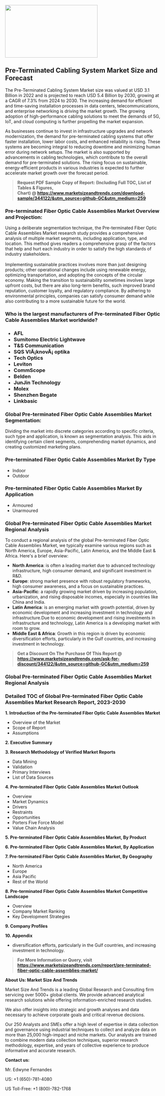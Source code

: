 <p><img class="alignnone size-medium wp-image-20088" src="https://ffe5etoiles.com/wp-content/uploads/2024/12/MST1-300x171.png" alt="" width="300" height="171" /></p><h2>Pre-Terminated Cabling System Market Size and Forecast</h2><p>The Pre-Terminated Cabling System Market size was valued at USD 3.1 Billion in 2022 and is projected to reach USD 5.4 Billion by 2030, growing at a CAGR of 7.3% from 2024 to 2030. The increasing demand for efficient and time-saving installation processes in data centers, telecommunications, and enterprise networking is driving the market growth. The growing adoption of high-performance cabling solutions to meet the demands of 5G, IoT, and cloud computing is further propelling the market expansion.</p><p>As businesses continue to invest in infrastructure upgrades and network modernization, the demand for pre-terminated cabling systems that offer faster installation, lower labor costs, and enhanced reliability is rising. These systems are becoming integral to reducing downtime and minimizing human error during network setups. The market is also supported by advancements in cabling technologies, which contribute to the overall demand for pre-terminated solutions. The rising focus on sustainable, energy-efficient products in various industries is expected to further accelerate market growth over the forecast period.</p></p><blockquote id="" class=""><strong>Request PDF Sample Copy of Report: (Including Full TOC, List of Tables &amp; Figures, Chart)&nbsp;@&nbsp;<strong><a href="https://www.marketsizeandtrends.com/download-sample/344122/&utm_source=github-GC&utm_medium=259" target="_blank">https://www.marketsizeandtrends.com/download-sample/344122/&utm_source=github-GC&utm_medium=259</a></strong></strong></blockquote><h3 id="" class="">Pre-terminated Fiber Optic Cable Assemblies Market&nbsp;Overview and Projection:</h3><p id="" class="">Using a deliberate segmentation technique, the Pre-terminated Fiber Optic Cable Assemblies Market research study provides a comprehensive analysis of multiple market segments, including application, type, and location. This method gives readers a comprehensive grasp of the factors that help and hurt each industry in order to satisfy the high standards of industry stakeholders. <br /> <br />Implementing sustainable practices involves more than just designing products; other operational changes include using renewable energy, optimizing transportation, and adopting the concepts of the circular economy. Making the transition to sustainability sometimes involves large upfront costs, but there are also long-term benefits, such improved brand reputation, customer loyalty, and regulatory compliance. By adhering to environmental principles, companies can satisfy consumer demand while also contributing to a more sustainable future for the world.</p><h3 id="" class="">Who is the largest manufacturers of&nbsp;Pre-terminated Fiber Optic Cable Assemblies Market worldwide?</h3><h3 class=""><p><ul><li>AFL </li><li> Sumitomo Electric Lightwave </li><li> T&S Communication </li><li> SQS VlÃ¡knovÃ¡ optika </li><li> Tech Optics </li><li> Leviton </li><li> CommScope </li><li> Belden </li><li> JunJin Technology </li><li> Molex </li><li> Shenzhen Begate </li><li> Linkbasic</li></ul></p></h3><h3 id="" class="">Global&nbsp;Pre-terminated Fiber Optic Cable Assemblies Market Segmentation:</h3><p id="" class="">Dividing the market into discrete categories according to specific criteria, such type and application, is known as segmentation analysis. This aids in identifying certain client segments, comprehending market dynamics, and creating customized marketing plans.</p><h3 id="" class="">Pre-terminated Fiber Optic Cable Assemblies Market&nbsp;By Type</h3><p><p><ul><li>Indoor</li><li> Outdoor</p></li></ul></p></p><h3 id="" class="">Pre-terminated Fiber Optic Cable Assemblies Market&nbsp;By Application</h3><p class=""><p><ul><li>Armoured</li><li> Unarmoured</li></ul></p></p><h3 id="" class="">Global Pre-terminated Fiber Optic Cable Assemblies Market Regional Analysis</h3><p id="" class="">To conduct a regional analysis of the global Pre-terminated Fiber Optic Cable Assemblies Market, we typically examine various regions such as North America, Europe, Asia-Pacific, Latin America, and the Middle East &amp; Africa. Here's a brief overview:</p><ul><li><strong>North America</strong>: is often a leading market due to advanced technology infrastructure, high consumer demand, and significant investment in R&amp;D.</li><li><strong>Europe</strong>: strong market presence with robust regulatory frameworks, high consumer awareness, and a focus on sustainable practices.</li><li><strong>Asia-Pacific</strong>: a rapidly growing market driven by increasing population, urbanization, and rising disposable incomes, especially in countries like China and India.</li><li><strong>Latin America</strong>: is an emerging market with growth potential, driven by economic development and increasing investment in technology and infrastructure.Due to economic development and rising investments in infrastructure and technology, Latin America is a developing market with room to grow.</li><li><strong>Middle East &amp; Africa</strong>: Growth in this region is driven by economic diversification efforts, particularly in the Gulf countries, and increasing investment in technology.</li></ul><blockquote id="" class=""><strong>Get a Discount On The Purchase Of This Report @ <strong><a href="https://www.marketsizeandtrends.com/ask-for-discount/344122/&utm_source=github-GC&utm_medium=259" target="_blank">https://www.marketsizeandtrends.com/ask-for-discount/344122/&utm_source=github-GC&utm_medium=259</a></strong></strong></blockquote><h3 id="" class="">Global Pre-terminated Fiber Optic Cable Assemblies Market Regional Analysis</h3><h3 id="" class="">Detailed TOC of Global Pre-terminated Fiber Optic Cable Assemblies Market Research Report, 2023-2030</h3><p id="" class=""><strong>1. Introduction of the Pre-terminated Fiber Optic Cable Assemblies Market</strong></p><ul><li>Overview of the Market</li><li>Scope of Report</li><li>Assumptions</li></ul><p id="" class=""><strong>2. Executive Summary</strong></p><p id="" class=""><strong>3. Research Methodology of Verified Market Reports</strong></p><ul><li>Data Mining</li><li>Validation</li><li>Primary Interviews</li><li>List of Data Sources</li></ul><p id="" class=""><strong>4. Pre-terminated Fiber Optic Cable Assemblies Market Outlook</strong></p><ul><li>Overview</li><li>Market Dynamics</li><li>Drivers</li><li>Restraints</li><li>Opportunities</li><li>Porters Five Force Model</li><li>Value Chain Analysis</li></ul><p id="" class=""><strong>5. Pre-terminated Fiber Optic Cable Assemblies Market, By Product</strong></p><p id="" class=""><strong>6. Pre-terminated Fiber Optic Cable Assemblies Market, By Application</strong></p><p id="" class=""><strong>7. Pre-terminated Fiber Optic Cable Assemblies Market, By Geography</strong></p><ul><li>North America</li><li>Europe</li><li>Asia Pacific</li><li>Rest of the World</li></ul><p id="" class=""><strong>8. Pre-terminated Fiber Optic Cable Assemblies Market Competitive Landscape</strong></p><ul><li>Overview</li><li>Company Market Ranking</li><li>Key Development Strategies</li></ul><p id="" class=""><strong>9. Company Profiles</strong></p><p id="" class=""><strong>10. Appendix</strong></p><ul><li>diversification efforts, particularly in the Gulf countries, and increasing investment in technology.</li></ul><blockquote id="" class=""><strong>For More Information or Query, visit <strong><strong><a href="https://www.marketsizeandtrends.com/report/pre-terminated-fiber-optic-cable-assemblies-market/" target="_blank">https://www.marketsizeandtrends.com/report/pre-terminated-fiber-optic-cable-assemblies-market/</a></strong></strong></strong></blockquote><p id="" class=""><strong>About Us: Market Size And Trends</strong></p><p id="" class="">Market Size And Trends is a leading Global Research and Consulting firm servicing over 5000+ global clients. We provide advanced analytical research solutions while offering information-enriched research studies.</p><p id="" class="">We also offer insights into strategic and growth analyses and data necessary to achieve corporate goals and critical revenue decisions.</p><p id="" class="">Our 250 Analysts and SMEs offer a high level of expertise in data collection and governance using industrial techniques to collect and analyze data on more than 25,000 high-impact and niche markets. Our analysts are trained to combine modern data collection techniques, superior research methodology, expertise, and years of collective experience to produce informative and accurate research.</p><p id="" class=""><strong>Contact us:</strong></p><p id="" class="">Mr. Edwyne Fernandes</p><p id="" class="">US: +1 (650)-781-4080</p><p id="" class="">US Toll-Free: +1 (800)-782-1768</p>
